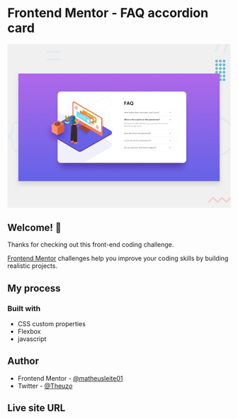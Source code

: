 # Frontend Mentor - FAQ accordion card

![Design preview for the FAQ accordion card coding challenge](./design/desktop-preview.jpg)

## Welcome! 👋

Thanks for checking out this front-end coding challenge.

[Frontend Mentor](https://www.frontendmentor.io) challenges help you improve your coding skills by building realistic projects.

## My process

### Built with

- CSS custom properties
- Flexbox
- javascript 

## Author

- Frontend Mentor - [@matheusleite01](https://www.frontendmentor.io/profile/matheusleite01)
- Twitter - [@Theuz*o*](https://twitter.com/Theuz_o_)

## Live site URL